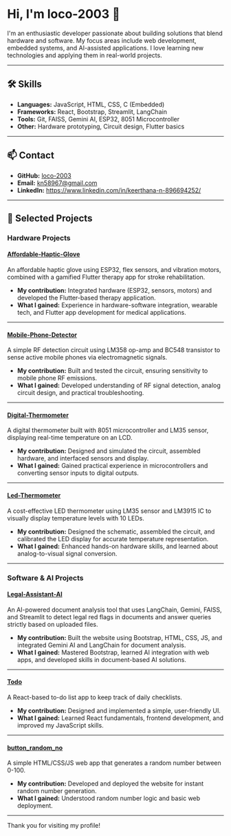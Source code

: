 # Hi, I'm loco-2003 👋

I'm an enthusiastic developer passionate about building solutions that blend hardware and software. My focus areas include web development, embedded systems, and AI-assisted applications. I love learning new technologies and applying them in real-world projects.

---

## 🛠️ Skills

- **Languages:** JavaScript, HTML, CSS, C (Embedded)
- **Frameworks:** React, Bootstrap, Streamlit, LangChain
- **Tools:** Git, FAISS, Gemini AI, ESP32, 8051 Microcontroller
- **Other:** Hardware prototyping, Circuit design, Flutter basics

---

## 📫 Contact

- **GitHub:** [loco-2003](https://github.com/loco-2003)
- **Email:** kn58967@gmail.com
- **LinkedIn:** https://www.linkedin.com/in/keerthana-n-896694252/

---

## 🌟 Selected Projects

### Hardware Projects

#### [Affordable-Haptic-Glove](https://github.com/loco-2003/Affordable-Haptic-Glove)
An affordable haptic glove using ESP32, flex sensors, and vibration motors, combined with a gamified Flutter therapy app for stroke rehabilitation.
- **My contribution:** Integrated hardware (ESP32, sensors, motors) and developed the Flutter-based therapy application.
- **What I gained:** Experience in hardware-software integration, wearable tech, and Flutter app development for medical applications.

---

#### [Mobile-Phone-Detector](https://github.com/loco-2003/Mobile-Phone-Detector)
A simple RF detection circuit using LM358 op-amp and BC548 transistor to sense active mobile phones via electromagnetic signals.
- **My contribution:** Built and tested the circuit, ensuring sensitivity to mobile phone RF emissions.
- **What I gained:** Developed understanding of RF signal detection, analog circuit design, and practical troubleshooting.

---

#### [Digital-Thermometer](https://github.com/loco-2003/Digital-Thermometer)
A digital thermometer built with 8051 microcontroller and LM35 sensor, displaying real-time temperature on an LCD.
- **My contribution:** Designed and simulated the circuit, assembled hardware, and interfaced sensors and display.
- **What I gained:** Gained practical experience in microcontrollers and converting sensor inputs to digital outputs.

---

#### [Led-Thermometer](https://github.com/loco-2003/Led-Thermometer)
A cost-effective LED thermometer using LM35 sensor and LM3915 IC to visually display temperature levels with 10 LEDs.
- **My contribution:** Designed the schematic, assembled the circuit, and calibrated the LED display for accurate temperature representation.
- **What I gained:** Enhanced hands-on hardware skills, and learned about analog-to-visual signal conversion.

---

### Software & AI Projects

#### [Legal-Assistant-AI](https://github.com/loco-2003/Legal-Assistant-AI)
An AI-powered document analysis tool that uses LangChain, Gemini, FAISS, and Streamlit to detect legal red flags in documents and answer queries strictly based on uploaded files.
- **My contribution:** Built the website using Bootstrap, HTML, CSS, JS, and integrated Gemini AI and LangChain for document analysis.
- **What I gained:** Mastered Bootstrap, learned AI integration with web apps, and developed skills in document-based AI solutions.

---

#### [Todo](https://github.com/loco-2003/Todo)
A React-based to-do list app to keep track of daily checklists.
- **My contribution:** Designed and implemented a simple, user-friendly UI.
- **What I gained:** Learned React fundamentals, frontend development, and improved my JavaScript skills.

---

#### [button_random_no](https://github.com/loco-2003/button_random_no)
A simple HTML/CSS/JS web app that generates a random number between 0-100.
- **My contribution:** Developed and deployed the website for instant random number generation.
- **What I gained:** Understood random number logic and basic web deployment.


---

Thank you for visiting my profile!
